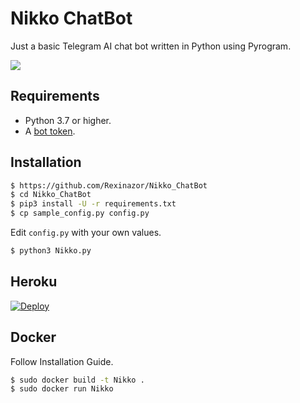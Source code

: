 # Nikko ChatBot
Just a basic Telegram AI chat bot written in Python using Pyrogram.

<img src="https://telegra.ph/file/384557e73ee52f826eefc.jpg">

## Requirements

- Python 3.7 or higher.
- A [bot token](//t.me/botfather).


## Installation

```sh
$ https://github.com/Rexinazor/Nikko_ChatBot
$ cd Nikko_ChatBot
$ pip3 install -U -r requirements.txt
$ cp sample_config.py config.py
```
Edit `config.py` with your own values.
```sh
$ python3 Nikko.py
```


## Heroku

[![Deploy](https://www.herokucdn.com/deploy/button.svg)](https://heroku.com/deploy?template=https://github.com/Anonymouscoderboy/Nikko-chatbot)


## Docker

Follow Installation Guide.
```sh
$ sudo docker build -t Nikko .
$ sudo docker run Nikko
```

